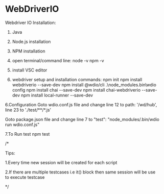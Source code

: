 # WebDriverIO

Webdriver IO Installation:

1. Java
2. Node.js installation
3. NPM installation
4. open terminal/command line:
node -v
npm -v

4. install VSC editor

5. webdriver setup and installation commands:
  npm init
  npm install webdriverio --save-dev
  npm install @wdio/cli
  .\node_modules\.bin\wdio config
  npm install chai --save-dev
  npm install chai-webdriverio --save-dev
  npm install local-runner --save-dev

6.Configuration
    Goto wdio.conf.js file and change 
    line 12 to  path: '/wd/hub',
    line 23 to   './test/**/*.js'

   Goto package.json file and change 
   line 7 to "test": "node_modules/.bin/wdio run wdio.conf.js"

7.To Run test
  npm test


/*

Tips:

1.Every time new session will be created for each script

2.If there are multiple testcases i.e it() block then same session will be use to execute testcase

*/